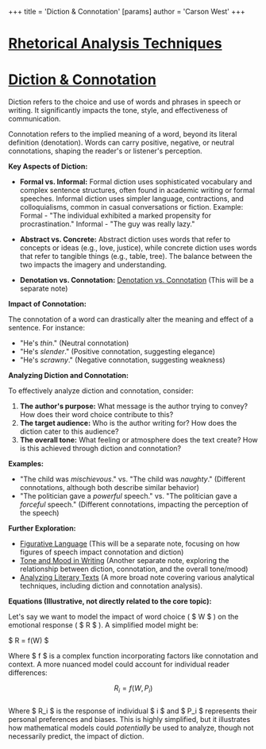 +++
 title = 'Diction & Connotation'
[params]
	author = 'Carson West'
+++
# [Rhetorical Analysis Techniques](./../rhetorical-analysis-techniques/)
# [Diction & Connotation](./../diction-&-connotation/)

Diction refers to the choice and use of words and phrases in speech or writing.  It significantly impacts the tone, style, and effectiveness of communication.

Connotation refers to the implied meaning of a word, beyond its literal definition (denotation).  Words can carry positive, negative, or neutral connotations, shaping the reader's or listener's perception.


**Key Aspects of Diction:**

* **Formal vs. Informal:** Formal diction uses sophisticated vocabulary and complex sentence structures, often found in academic writing or formal speeches. Informal diction uses simpler language, contractions, and colloquialisms, common in casual conversations or fiction.  Example:  Formal - "The individual exhibited a marked propensity for procrastination."  Informal - "The guy was really lazy."

* **Abstract vs. Concrete:** Abstract diction uses words that refer to concepts or ideas (e.g., love, justice), while concrete diction uses words that refer to tangible things (e.g., table, tree).  The balance between the two impacts the imagery and understanding.

* **Denotation vs. Connotation:** [Denotation vs. Connotation](./../denotation-vs.-connotation/)  (This will be a separate note)


**Impact of Connotation:**

The connotation of a word can drastically alter the meaning and effect of a sentence.  For instance:

* "He's *thin*." (Neutral connotation)
* "He's *slender*." (Positive connotation, suggesting elegance)
* "He's *scrawny*." (Negative connotation, suggesting weakness)


**Analyzing Diction and Connotation:**

To effectively analyze diction and connotation, consider:

1. **The author's purpose:** What message is the author trying to convey? How does their word choice contribute to this?
2. **The target audience:** Who is the author writing for? How does the diction cater to this audience?
3. **The overall tone:** What feeling or atmosphere does the text create? How is this achieved through diction and connotation?


**Examples:**

*  "The child was *mischievous*."  vs. "The child was *naughty*."  (Different connotations, although both describe similar behavior)
*  "The politician gave a *powerful* speech." vs. "The politician gave a *forceful* speech." (Different connotations, impacting the perception of the speech)

**Further Exploration:**

* [Figurative Language](./../figurative-language/) (This will be a separate note, focusing on how figures of speech impact connotation and diction)
* [Tone and Mood in Writing](./../tone-and-mood-in-writing/) (Another separate note, exploring the relationship between diction, connotation, and the overall tone/mood)
* [Analyzing Literary Texts](./../analyzing-literary-texts/) (A more broad note covering various analytical techniques, including diction and connotation analysis).


**Equations (Illustrative, not directly related to the core topic):**

Let's say we want to model the impact of word choice ( $ W $ ) on the emotional response ( $ R $ ).  A simplified model might be:

 $ R = f(W) $ 

Where  $ f $  is a complex function incorporating factors like connotation and context. A more nuanced model could account for individual reader differences:


 $$  R_i = f(W, P_i)  $$  
Where  $ R_i $  is the response of individual  $ i $  and  $ P_i $  represents their personal preferences and biases.  This is highly simplified, but it illustrates how mathematical models could *potentially* be used to analyze, though not necessarily predict, the impact of diction.
